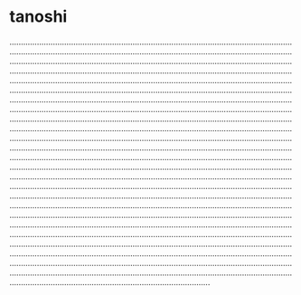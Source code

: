 # tanoshi

....................................................................................................................................................................................................................................................................................................................................................................................................................................................................................................................................................................................................................................................................................................................................................................................................................................................................................................................................................................................................................................................................................................................................................................................................................................................................................................................................................................................................................................................................................................................................................................................................................................................................................................................................................................................................................................................................................................................................................................................................................................................................................................................................................................................................................................................................................................................................................................................................................................................................................................................................................................................................................................................................................................................................................................................................................................................................................................................................................................................................................................................................................................................................................................................................................................................................................................................